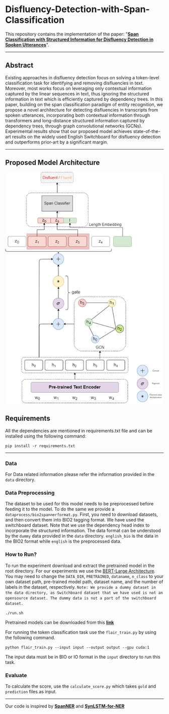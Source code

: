 # Disfluency-Detection-with-Span-Classification
This repository contains the implementation of the paper: "[**Span Classification with Structured Information for Disfluency Detection in Spoken Utterances**](https://arxiv.org/pdf/2203.16028.pdf)".
****

##  Abstract
Existing approaches in disfluency detection focus on solving a token-level classification task for identifying and removing disfluencies in text. Moreover, most works focus on leveraging only contextual information captured by the linear sequences in text, thus ignoring the structured information in text which is efficiently captured by dependency trees. In this paper, building on the span classification paradigm of entity recognition, we propose a novel architecture for detecting disfluencies in
transcripts from spoken utterances, incorporating both contextual information through transformers and long-distance structured information captured by dependency trees, through graph convolutional networks (GCNs). Experimental results show that our proposed model achieves state-of-the-art results on the widely used English Switchboard for disfluency detection and outperforms prior-art by a significant margin.
****

## Proposed Model Architecture

<p align="center">
<img src="assets/model.png">
</p>

## Requirements
All the dependencies are mentioned in requirements.txt file and can be installed using the following command:  

```
pip install -r requirements.txt
```
****
### Data
For Data related information please refer the information provided in the `data` directory.

### Data Preprocessing
The dataset to be used for this model needs to be preprocessed before feeding it to the model. To do the same we provide a `dataprocess/bio2spannerformat.py`. First, you need to download datasets, and then convert them into BIO2 tagging format. We have used the switchboard dataset. Note that we use the dependency head index to incorporate the structured information. The data format can be understood by the `dummy` data provided in the `data` directory. `english_bio` is the data in the BIO2 format while `english` is the preprocessed data.  

### How to Run?
To run the experiment download and extract the pretrained model in the root directory. For our experiments we use the [BERT-Large Architecture](https://github.com/google-research/bert). You may need to change the `DATA_DIR`, `PRETRAINED`, `dataname`, `n_class` to your own dataset path, pre-trained model path, dataset name, and the number of labels in the dataset, respectively.
`Note: We provide a dummy dataset in the data directory, as Switchboard dataset that we have used is not an opensource dataset. The dummy data is not a part of the switchboard dataset.`

```
./run.sh
```
Pretrained models can be downloaded from this [**link**](https://drive.google.com/file/d/1C4NpUyRNj-uSNl5PZTKlb1Lrqu-Uy7Y6/view?usp=share_link)

For running the token classification task use the `flair_train.py` by using the following command. 
```
python flair_train.py --input input --output output --gpu cuda:1
```
The input data must be in BIO or IO format in the `input` directory to run this task.

### Evaluate
To calculate the score, use the `calculate_score.py` which takes `gold` and `prediction` files as input.

***

Our code is inspired by [**SpanNER**](https://github.com/neulab/SpanNER) and [**SynLSTM-for-NER**](https://github.com/xuuuluuu/SynLSTM-for-NER)
